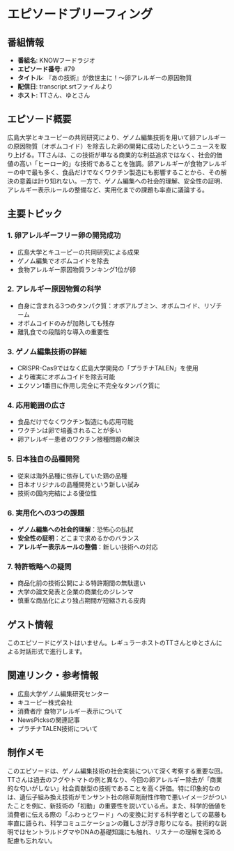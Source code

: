 # エピソードブリーフィング

## 番組情報
- **番組名**: KNOWフードラジオ
- **エピソード番号**: #79
- **タイトル**: 『あの技術』が救世主に！〜卵アレルギーの原因物質
- **配信日**: transcript.srtファイルより
- **ホスト**: TTさん、ゆとさん

## エピソード概要

広島大学とキユーピーの共同研究により、ゲノム編集技術を用いて卵アレルギーの原因物質（オボムコイド）を除去した卵の開発に成功したというニュースを取り上げる。TTさんは、この技術が単なる商業的な利益追求ではなく、社会的価値の高い「ヒーロー的」な技術であることを強調。卵アレルギーが食物アレルギーの中で最も多く、食品だけでなくワクチン製造にも影響することから、その解決の意義は計り知れない。一方で、ゲノム編集への社会的理解、安全性の証明、アレルギー表示ルールの整備など、実用化までの課題も率直に議論する。

## 主要トピック

### 1. 卵アレルギーフリー卵の開発成功
- 広島大学とキユーピーの共同研究による成果
- ゲノム編集でオボムコイドを除去
- 食物アレルギー原因物質ランキング1位が卵

### 2. アレルギー原因物質の科学
- 白身に含まれる3つのタンパク質：オボアルブミン、オボムコイド、リゾチーム
- オボムコイドのみが加熱しても残存
- 離乳食での段階的な導入の重要性

### 3. ゲノム編集技術の詳細
- CRISPR-Cas9ではなく広島大学開発の「プラチナTALEN」を使用
- より確実にオボムコイドを除去可能
- エクソン1番目に作用し完全に不完全なタンパク質に

### 4. 応用範囲の広さ
- 食品だけでなくワクチン製造にも応用可能
- ワクチンは卵で培養されることが多い
- 卵アレルギー患者のワクチン接種問題の解決

### 5. 日本独自の品種開発
- 従来は海外品種に依存していた鶏の品種
- 日本オリジナルの品種開発という新しい試み
- 技術の国内完結による優位性

### 6. 実用化への3つの課題
- **ゲノム編集への社会的理解**：恐怖心の払拭
- **安全性の証明**：どこまで求めるかのバランス
- **アレルギー表示ルールの整備**：新しい技術への対応

### 7. 特許戦略への疑問
- 商品化前の技術公開による特許期間の無駄遣い
- 大学の論文発表と企業の商業化のジレンマ
- 慎重な商品化により独占期間が短縮される皮肉

## ゲスト情報

このエピソードにゲストはいません。レギュラーホストのTTさんとゆとさんによる対話形式で進行します。

## 関連リンク・参考情報

- 広島大学ゲノム編集研究センター
- キユーピー株式会社
- 消費者庁 食物アレルギー表示について
- NewsPicksの関連記事
- プラチナTALEN技術について

## 制作メモ

このエピソードは、ゲノム編集技術の社会実装について深く考察する重要な回。TTさんは過去のフグやトマトの例と異なり、今回の卵アレルギー除去が「商業的な匂いがしない」社会貢献型の技術であることを高く評価。特に印象的なのは、遺伝子組み換え技術がモンサント社の除草剤耐性作物で悪いイメージがついたことを例に、新技術の「初動」の重要性を説いている点。また、科学的価値を消費者に伝える際の「ふわっとワード」への変換に対する科学者としての葛藤も率直に語られ、科学コミュニケーションの難しさが浮き彫りになる。技術的な説明ではセントラルドグマやDNAの基礎知識にも触れ、リスナーの理解を深める配慮も忘れない。